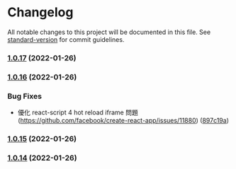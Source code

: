 # Changelog

All notable changes to this project will be documented in this file. See [standard-version](https://github.com/conventional-changelog/standard-version) for commit guidelines.

### [1.0.17](https://github.com/imagine10255/react-styled-grid/compare/v1.0.16...v1.0.17) (2022-01-26)

### [1.0.16](https://github.com/imagine10255/react-styled-grid/compare/v1.0.15...v1.0.16) (2022-01-26)


### Bug Fixes

* 優化 react-script 4 hot reload iframe 問題 (https://github.com/facebook/create-react-app/issues/11880) ([897c19a](https://github.com/imagine10255/react-styled-grid/commit/897c19a8d386e8bf67f1d9eef464ede33ca9f006))

### [1.0.15](https://github.com/imagine10255/react-styled-grid/compare/v1.0.14...v1.0.15) (2022-01-26)

### [1.0.14](https://github.com/imagine10255/react-styled-grid/compare/v1.0.13...v1.0.14) (2022-01-26)

